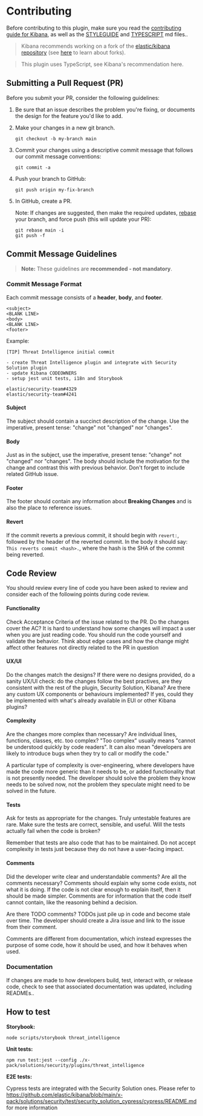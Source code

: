 # Contributing

Before contributing to this plugin, make sure you read the [contributing guide for Kibana](https://github.com/elastic/kibana/blob/main/CONTRIBUTING.md), as well as the [STYLEGUIDE](https://github.com/elastic/kibana/blob/main/STYLEGUIDE.mdx) and [TYPESCRIPT](https://github.com/elastic/kibana/blob/main/TYPESCRIPT.md) md files..

> Kibana recommends working on a fork of the [elastic/kibana repository](https://github.com/elastic/kibana) (see [here](https://docs.github.com/en/get-started/quickstart/fork-a-repo) to learn about forks).

> This plugin uses TypeScript, see Kibana's recommendation here.

## Submitting a Pull Request (PR)

Before you submit your PR, consider the following guidelines:

1. Be sure that an issue describes the problem you're fixing, or documents the design for the feature you'd like to add.

2. Make your changes in a new git branch.

   ```
   git checkout -b my-branch main
   ```
   
3. Commit your changes using a descriptive commit message that follows our commit message conventions:

   ```
   git commit -a
   ```

4. Push your branch to GitHub:

   ```
   git push origin my-fix-branch
   ```

5. In GitHub, create a PR.

   Note: If changes are suggested, then make the required updates, [rebase](https://hackernoon.com/git-merge-vs-rebase-whats-the-diff-76413c117333) your branch, and force push (this will update your PR):

   ```
   git rebase main -i
   git push -f
   ```

## Commit Message Guidelines

> **Note:** These guidelines are **recommended - not mandatory**.

### Commit Message Format

Each commit message consists of a **header**, **body**, and **footer**.

```
<subject>
<BLANK LINE>
<body>
<BLANK LINE>
<footer>
```

Example:

```
[TIP] Threat Intelligence initial commit

- create Threat Intelligence plugin and integrate with Security Solution plugin
- update Kibana CODEOWNERS
- setup jest unit tests, i18n and Storybook

elastic/security-team#4329
elastic/security-team#4241
```

#### Subject

The subject should contain a succinct description of the change. Use the imperative, present tense: "change" not "changed" nor "changes".

#### Body
Just as in the subject, use the imperative, present tense: "change" not "changed" nor "changes". The body should include the motivation for the change and contrast this with previous behavior. Don't forget to include related GitHub issue.

#### Footer

The footer should contain any information about **Breaking Changes** and is also the place to reference issues.

#### Revert

If the commit reverts a previous commit, it should begin with `revert:`, followed by the header of the reverted commit. In the body it should say: `This reverts commit <hash>.`, where the hash is the SHA of the commit being reverted.

## Code Review

You should review every line of code you have been asked to review and consider each of the following points during code review.

#### Functionality

Check Acceptance Criteria of the issue related to the PR. Do the changes cover the AC? It is hard to understand how some changes will impact a user when you are just reading code. You should run the code yourself and validate the behavior. Think about edge cases and how the change might affect other features not directly related to the PR in question

#### UX/UI

Do the changes match the designs? If there were no designs provided, do a sanity UX/UI check: do the changes follow the best practives, are they consistent with the rest of the plugin, Security Solution, Kibana? Are there any custom UX components or behaviours implemented? If yes, could they be implemented with what's already available in EUI or other Kibana plugins?

#### Complexity

Are the changes more complex than necessary? Are individual lines, functions, classes, etc. too complex? "Too complex" usually means "cannot be understood quickly by code readers". It can also mean "developers are likely to introduce bugs when they try to call or modify the code."

A particular type of complexity is over-engineering, where developers have made the code more generic than it needs to be, or added functionality that is not presently needed. The developer should solve the problem they know needs to be solved now, not the problem they speculate might need to be solved in the future.

#### Tests

Ask for tests as appropriate for the changes. Truly untestable features are rare. Make sure the tests are correct, sensible, and useful. Will the tests actually fail when the code is broken?

Remember that tests are also code that has to be maintained. Do not accept complexity in tests just because they do not have a user-facing impact.

#### Comments

Did the developer write clear and understandable comments? Are all the comments necessary? Comments should explain why some code exists, not what it is doing. If the code is not clear enough to explain itself, then it should be made simpler. Comments are for information that the code itself cannot contain, like the reasoning behind a decision.

Are there TODO comments? TODOs just pile up in code and become stale over time. The developer should create a Jira issue and link to the issue from their comment.

Comments are different from documentation, which instead expresses the purpose of some code, how it should be used, and how it behaves when used.

### Documentation

If changes are made to how developers build, test, interact with, or release code, check to see that associated documentation was updated, including READMEs..

## How to test

**Storybook:**

`node scripts/storybook threat_intelligence`

**Unit tests:**

`npm run test:jest --config ./x-pack/solutions/security/plugins/threat_intelligence`

**E2E tests:**

Cypress tests are integrated with the Security Solution ones. Please refer to https://github.com/elastic/kibana/blob/main/x-pack/solutions/security/test/security_solution_cypress/cypress/README.md for more information 

